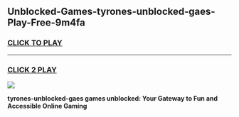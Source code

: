 
## Unblocked-Games-tyrones-unblocked-gaes-Play-Free-9m4fa
<h3>
<a href="https://premium76.site?title=tyrones-unblocked-gaes&ref=19M">CLICK TO PLAY</a></h3>
<hr>

<h3>
<a href="https://premium76.site?title=tyrones-unblocked-gaes&ref=19M">CLICK 2 PLAY</a>
  
</h3>

<a href="https://premium76.site?title=tyrones-unblocked-gaes&ref=19M"><img src="https://clearcache.store/games.png"></a>


**tyrones-unblocked-gaes games unblocked: Your Gateway to Fun and Accessible Online Gaming**
